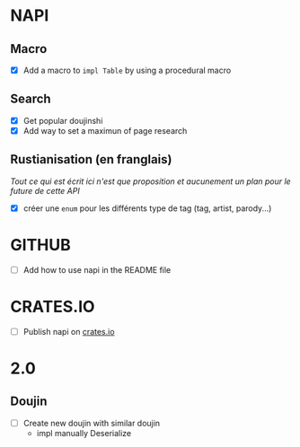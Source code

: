 # NAPI

## Macro
- [x] Add a macro to `impl Table` by using a procedural macro

## Search
- [x] Get popular doujinshi
- [x] Add way to set a maximun of page research

## Rustianisation (en franglais)
*Tout ce qui est écrit ici n'est que proposition et aucunement un plan pour le future de cette API*
- [x] créer une `enum` pour les différents type de tag (tag, artist, parody...)

# GITHUB
- [ ] Add how to use napi in the README file

# CRATES.IO
- [ ] Publish napi on [crates.io](crates.io)

# 2.0

## Doujin
- [ ] Create new doujin with similar doujin
    - impl manually Deserialize